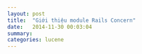 ```yaml
---
layout: post
title:  "Giới thiệu module Rails Concern"
date:   2014-11-30 00:03:04
summary: 
categories: lucene
---
```

